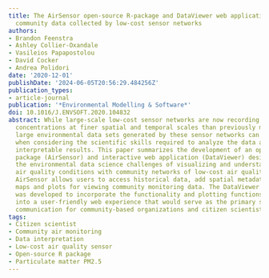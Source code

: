 ```yaml
---
title: The AirSensor open-source R-package and DataViewer web application for interpreting
  community data collected by low-cost sensor networks
authors:
- Brandon Feenstra
- Ashley Collier-Oxandale
- Vasileios Papapostolou
- David Cocker
- Andrea Polidori
date: '2020-12-01'
publishDate: '2024-06-05T20:56:29.484256Z'
publication_types:
- article-journal
publication: '*Environmental Modelling & Software*'
doi: 10.1016/J.ENVSOFT.2020.104832
abstract: While large-scale low-cost sensor networks are now recording air pollutant
  concentrations at finer spatial and temporal scales than previously measured, the
  large environmental data sets generated by these sensor networks can become overwhelming
  when considering the scientific skills required to analyze the data and generate
  interpretable results. This paper summarizes the development of an open-source R
  package (AirSensor) and interactive web application (DataViewer) designed to address
  the environmental data science challenges of visualizing and understanding local
  air quality conditions with community networks of low-cost air quality sensors.
  AirSensor allows users to access historical data, add spatial metadata, and create
  maps and plots for viewing community monitoring data. The DataViewer application
  was developed to incorporate the functionality and plotting functions of the R package
  into a user-friendly web experience that would serve as the primary source for data
  communication for community-based organizations and citizen scientists.
tags:
- Citizen scientist
- Community air monitoring
- Data interpretation
- Low-cost air quality sensor
- Open-source R package
- Particulate matter PM2.5
---
```

